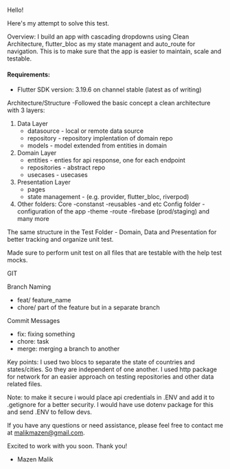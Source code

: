Hello!

Here's my attempt to solve this test.

Overview:
I build an app with cascading dropdowns using Clean Architecture, flutter_bloc as my state managent and auto_route for navigation. This is to make sure that the app is easier to maintain, scale and testable.

#### Requirements:

- Flutter SDK version: 3.19.6 on channel stable (latest as of writing)

Architecture/Structure
-Followed the basic concept a clean architecture with 3 layers:

1. Data Layer
   - datasource - local or remote data source
   - repository - repository implentation of domain repo
   - models - model extended from entities in domain
2. Domain Layer
   - entities - enties for api response, one for each endpoint
   - repositories - abstract repo
   - usecases - usecases
3. Presentation Layer
   - pages
   - state management - (e.g. provider, flutter_bloc, riverpod)
4. Other folders:
   Core
   -constanst
   -reusables
   -and etc
   Config folder - configuration of the app
   -theme
   -route
   -firebase (prod/staging) and many more

The same structure in the Test Folder - Domain, Data and Presentation for better tracking and organize unit test.

Made sure to perform unit test on all files that are testable with the help test mocks.

GIT

Branch Naming

- feat/ feature_name
- chore/ part of the feature but in a separate branch

Commit Messages

- fix: fixing something
- chore: task
- merge: merging a branch to another

Key points:
I used two blocs to separate the state of countries and states/cities. So they are independent of one another.
I used http package for network for an easier approach on testing repositories and other data related files.

Note: to make it secure i would place api credentials in .ENV and add it to .getignore for a better security. I would have use dotenv package for this and send .ENV to fellow devs.

If you have any questions or need assistance, please feel free to contact me at malikmazen@gmail.com.

Excited to work with you soon. Thank you!

- Mazen Malik
